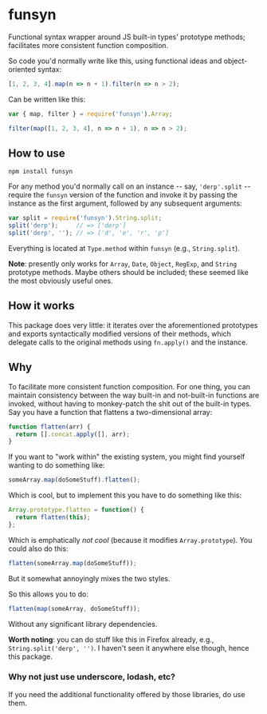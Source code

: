 # funsyn 

Functional syntax wrapper around JS built-in types' prototype methods; 
facilitates more consistent function composition.

So code you'd normally write like this, using functional ideas and 
object-oriented syntax:

```javascript
[1, 2, 3, 4].map(n => n + 1).filter(n => n > 2); 
```

Can be written like this:

```javascript
var { map, filter } = require('funsyn').Array;

filter(map([1, 2, 3, 4], n => n + 1), n => n > 2);
```

## How to use

`npm install funsyn`

For any method you'd normally call on an instance -- say, `'derp'.split` -- 
require the `funsyn` version of the function and invoke it by passing the 
instance as the first argument, followed by any subsequent arguments:

```javascript
var split = require('funsyn').String.split;
split('derp');     // => ['derp']
split('derp', ''); // => ['d', 'e', 'r', 'p']
```

Everything is located at `Type.method` within `funsyn` (e.g., `String.split`).

**Note**: presently only works for `Array`, `Date`, `Object`, `RegExp`, and 
`String` prototype methods. Maybe others should be included; these seemed like 
the most obviously useful ones.

## How it works

This package does very little: it iterates over the aforementioned prototypes 
and exports syntactically modified versions of their methods, which delegate 
calls to the original methods using `fn.apply()` and the instance.

## Why

To facilitate more consistent function composition. For one thing, you can 
maintain consistency between the way built-in and not-built-in functions are 
invoked, without having to monkey-patch the shit out of the built-in types. Say 
you have a function that flattens a two-dimensional array:

```javascript
function flatten(arr) {
  return [].concat.apply([], arr);
}
```

If you want to "work within" the existing system, you might find yourself 
wanting to do something like:

```javascript
someArray.map(doSomeStuff).flatten();
``` 

Which is cool, but to implement this you have to do something like this:

```javascript
Array.prototype.flatten = function() {
  return flatten(this);
};
```

Which is emphatically _not cool_ (because it modifies `Array.prototype`). 
You could also do this:

```javascript
flatten(someArray.map(doSomeStuff));
``` 

But it somewhat annoyingly mixes the two styles.

So this allows you to do:

```javascript
flatten(map(someArray, doSomeStuff));
```

Without any significant library dependencies.

**Worth noting**: you can do stuff like this in Firefox already, e.g., 
`String.split('derp', '')`. I haven't seen it anywhere else though, hence
this package.

### Why not just use underscore, lodash, etc?

If you need the additional functionality offered by those libraries, do use 
them.
